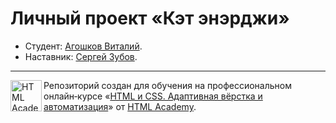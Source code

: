 # Личный проект «Кэт энэрджи» 

* Студент: [Агошков Виталий](https://up.htmlacademy.ru/adaptive/25/user/2048121).
* Наставник: [Сергей Зубов](https://htmlacademy.ru/profile/serj).

---

<a href="https://htmlacademy.ru/intensive/adaptive"><img align="left" width="50" height="50" alt="HTML Academy" src="https://up.htmlacademy.ru/static/img/intensive/adaptive/logo-for-github-2.png"></a>

Репозиторий создан для обучения на профессиональном онлайн‑курсе «[HTML и CSS. Адаптивная вёрстка и автоматизация](https://htmlacademy.ru/intensive/adaptive)» от [HTML Academy](https://htmlacademy.ru).

[check-image]: https://github.com/htmlacademy-adaptive/2048121-sedona-25/workflows/Project%20check/badge.svg?branch=master
[check-url]: https://github.com/htmlacademy-adaptive/2048121-sedona-25/actions
